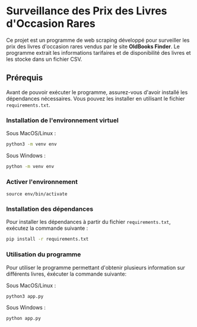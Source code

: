 # Surveillance des Prix des Livres d'Occasion Rares

Ce projet est un programme de web scraping développé pour surveiller les prix des livres d'occasion rares vendus par le site **OldBooks Finder**. Le programme extrait les informations tarifaires et de disponibilité des livres et les stocke dans un fichier CSV.

## Prérequis

Avant de pouvoir exécuter le programme, assurez-vous d'avoir installé les dépendances nécessaires. Vous pouvez les installer en utilisant le fichier `requirements.txt`.

### Installation de l'environnement virtuel

Sous MacOS/Linux :
```sh
python3 -m venv env
```

Sous Windows :
```sh
python -m venv env
```
### Activer l'environnement

```
source env/bin/activate
```


### Installation des dépendances

Pour installer les dépendances à partir du fichier `requirements.txt`, exécutez la commande suivante :
```sh
pip install -r requirements.txt
```

### Utilisation du programme

Pour utiliser le programme permettant d'obtenir plusieurs information sur différents livres, éxécuter la commande suivante:

Sous MacOS/Linux :
```sh
python3 app.py
```

Sous Windows :
```sh
python app.py
```